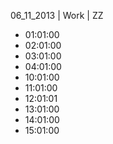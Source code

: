 06_11_2013 | Work | ZZ 
* 01:01:00
* 02:01:00
* 03:01:00
* 04:01:00
* 10:01:00
* 11:01:00
* 12:01:01
* 13:01:00
* 14:01:00
* 15:01:00
